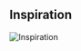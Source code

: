 Inspiration
------------------------
![Inspiration](https://github.com/agileseph/automated-testing-concepts/raw/master/spice/technology_mix/jUnit_Mix/FreeWomenVersion_jenniferTilly.png) 
